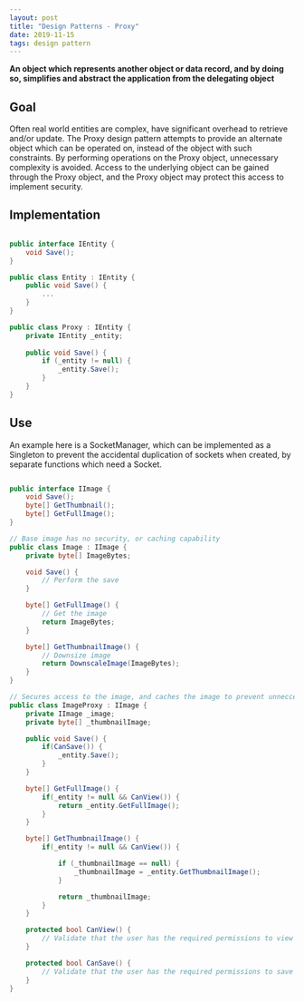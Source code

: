 ```yaml
---
layout: post
title: "Design Patterns - Proxy"
date: 2019-11-15
tags: design pattern
---
```

**An object which represents another object or data record, and by doing so, simplifies and abstract the application from the delegating object**

## Goal

Often real world entities are complex, have significant overhead to retrieve and/or update.  The Proxy design pattern attempts to provide an alternate object which can be operated on, instead of the object with such constraints.  By performing operations on the Proxy object, unnecessary complexity is avoided. Access to the underlying object can be gained through the Proxy object, and the Proxy object may protect this access to implement security.

## Implementation

```csharp

public interface IEntity {
    void Save();
}

public class Entity : IEntity {
    public void Save() {
        ...
    }
}

public class Proxy : IEntity {
    private IEntity _entity;
    
    public void Save() {
        if (_entity != null) {
            _entity.Save();
        }
    }
}

```

## Use

An example here is a SocketManager, which can be implemented as a Singleton to prevent the accidental duplication of sockets when created, by separate functions which need a Socket.

```csharp 

public interface IImage {
    void Save();
    byte[] GetThumbnail();
    byte[] GetFullImage();
}

// Base image has no security, or caching capability
public class Image : IImage {
    private byte[] ImageBytes;

    void Save() {
        // Perform the save
    }

    byte[] GetFullImage() {
        // Get the image
        return ImageBytes; 
    }

    byte[] GetThumbnailImage() {
        // Downsize image
        return DownscaleImage(ImageBytes);
    }
}

// Secures access to the image, and caches the image to prevent unneccessary work to recreate it. 
public class ImageProxy : IImage {
    private IImage _image;
    private byte[] _thumbnailImage;

    public void Save() {
        if(CanSave()) {
            _entity.Save();
        }
    }

    byte[] GetFullImage() {
        if(_entity != null && CanView()) {
            return _entity.GetFullImage();
        }    
    }

    byte[] GetThumbnailImage() {
        if(_entity != null && CanView()) {

            if (_thumbnailImage == null) {
                _thumbnailImage = _entity.GetThumbnailImage();
            }

            return _thumbnailImage;
        } 
    }

    protected bool CanView() {
        // Validate that the user has the required permissions to view
    }

    protected bool CanSave() {
        // Validate that the user has the required permissions to save
    }
}
```